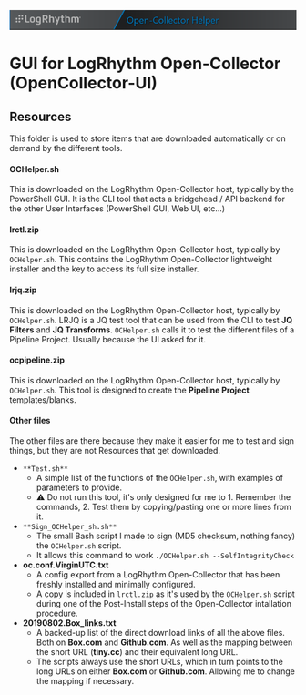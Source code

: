 ![GUI for LogRhythm Open-Collector](../Images/Banner.png "GUI for LogRhythm Open-Collector")
# GUI for LogRhythm Open-Collector (OpenCollector-UI)

## Resources

This folder is used to store items that are downloaded automatically or on demand by the different tools.

#### OCHelper.sh
This is downloaded on the LogRhythm Open-Collector host, typically by the PowerShell GUI.
It is the CLI tool that acts a bridgehead / API backend for the other User Interfaces (PowerShell GUI, Web UI, etc...)

#### lrctl.zip
This is downloaded on the LogRhythm Open-Collector host, typically by ```OCHelper.sh```.
This contains the LogRhythm Open-Collector lightweight installer and the key to access its full size installer.

#### lrjq.zip
This is downloaded on the LogRhythm Open-Collector host, typically by ```OCHelper.sh```.
LRJQ is a JQ test tool that can be used from the CLI to test **JQ Filters** and **JQ Transforms**. 
```OCHelper.sh``` calls it to test the different files of a Pipeline Project. Usually because the UI asked for it.

#### ocpipeline.zip
This is downloaded on the LogRhythm Open-Collector host, typically by ```OCHelper.sh```.
This tool is designed to create the **Pipeline Project** templates/blanks.

#### Other files
The other files are there because they make it easier for me to test and sign things, but they are not Resources that get downloaded.
- ```**Test.sh**```
  - A simple list of the functions of the ```OCHelper.sh```, with examples of parameters to provide.
  - :warning: Do not run this tool, it's only designed for me to 1. Remember the commands, 2. Test them by copying/pasting one or more lines from it.
- ```**Sign_OCHelper_sh.sh**```
  - The small Bash script I made to sign (MD5 checksum, nothing fancy) the ```OCHelper.sh``` script.
  - It allows this command to work ```./OCHelper.sh --SelfIntegrityCheck```
- **oc.conf.VirginUTC.txt**
  - A config export from a LogRhythm Open-Collector that has been freshly installed and minimally configured.
  - A copy is included in ```lrctl.zip``` as it's used by the ```OCHelper.sh``` script during one of the Post-Install steps of the Open-Collector intallation procedure.
- **20190802.Box_links.txt**
  - A backed-up list of the direct download links of all the above files. Both on **Box.com** and **Github.com**. As well as the mapping between the short URL (**tiny.cc**) and their equivalent long URL.
  - The scripts always use the short URLs, which in turn points to the long URLs on either **Box.com** or **Github.com**. Allowing me to change the mapping if necessary.
  